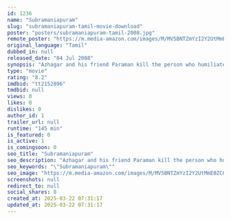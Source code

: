 ```yaml
---
id: 1236
name: "Subramaniapuram"
slug: "subramaniapuram-tamil-movie-download"
poster: "posters/subramaniapuram-tamil-2008.jpg"
remote_poster: "https://m.media-amazon.com/images/M/MV5BNTZmYzI2Y2UtMmE0ZC00ZTI4LTg3NTQtYWJjZDRmZmYxZTkyXkEyXkFqcGdeQXVyODk4ODEyMjk@._V1_SX300.jpg"
original_language: "Tamil"
dubbed_in: null
released_date: "04 Jul 2008"
synopsis: "Azhagar and his friend Paraman kill the person who humiliated Kanugu's brother and surrenders themselves to the police. However, they soon learn that Kanugu has betrayed them."
type: "movie"
rating: "8.2"
imdbid: "tt2152896"
tmdbid: null
views: 0
likes: 0
dislikes: 0
author_id: 1
trailer_url: null
runtime: "145 min"
is_featured: 0
is_active: 1
is_comingsoon: 0
seo_title: "Subramaniapuram"
seo_description: "Azhagar and his friend Paraman kill the person who humiliated Kanugu's brother and surrenders themselves to the police. However, they soon learn that Kanugu has betrayed them."
seo_keywords: "\"Subramaniapuram\""
seo_image: "https://m.media-amazon.com/images/M/MV5BNTZmYzI2Y2UtMmE0ZC00ZTI4LTg3NTQtYWJjZDRmZmYxZTkyXkEyXkFqcGdeQXVyODk4ODEyMjk@._V1_SX300.jpg"
screenshots: null
redirect_to: null
social_shares: 0
created_at: 2025-03-22 07:31:17
updated_at: 2025-03-22 07:31:17
---
```


